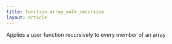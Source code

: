 ```yaml
---
title: function array_walk_recursive
layout: article
---
```

Applies a user function recursively to every member of an array